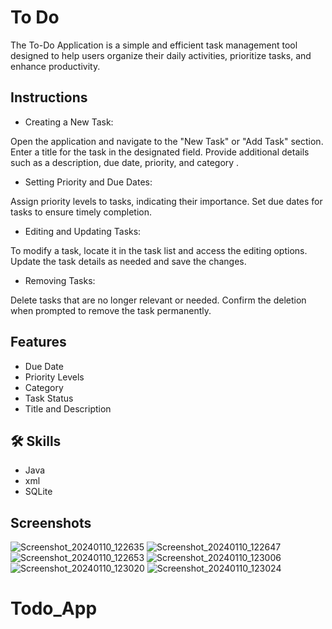 
# To Do

The To-Do Application is a simple and efficient task management tool designed to help users organize their daily activities, prioritize tasks, and enhance productivity.


## Instructions
- Creating a New Task:

Open the application and navigate to the "New Task" or "Add Task" section.
Enter a title for the task in the designated field.
Provide additional details such as a description, due date, priority, and category .

- Setting Priority and Due Dates:

Assign priority levels to tasks, indicating their importance.
Set due dates for tasks to ensure timely completion.

- Editing and Updating Tasks:

To modify a task, locate it in the task list and access the editing options.
Update the task details as needed and save the changes.
- Removing Tasks:

Delete tasks that are no longer relevant or needed.
Confirm the deletion when prompted to remove the task permanently.
## Features

- Due Date
- Priority Levels
- Category
- Task Status
- Title and Description

## 🛠 Skills
- Java
- xml
- SQLite


## Screenshots

![Screenshot_20240110_122635](https://github.com/TharunReddie3/Todo_App/assets/106477782/d58924a3-72ce-4e8a-bb82-2a676034f3ce)
![Screenshot_20240110_122647](https://github.com/TharunReddie3/Todo_App/assets/106477782/2edf4139-3a8d-4257-b3b6-526bb576a322)
![Screenshot_20240110_122653](https://github.com/TharunReddie3/Todo_App/assets/106477782/8b77eea5-fde8-4048-83ac-3930de798874)
![Screenshot_20240110_123006](https://github.com/TharunReddie3/Todo_App/assets/106477782/99860b63-2797-4fb5-9860-f7323f3b69a4)
![Screenshot_20240110_123020](https://github.com/TharunReddie3/Todo_App/assets/106477782/36e5bca3-d6f3-4706-820d-123719ac11a8)
![Screenshot_20240110_123024](https://github.com/TharunReddie3/Todo_App/assets/106477782/dc33703a-10a8-4107-a1b4-6a3e2655ff5f)



# Todo_App
